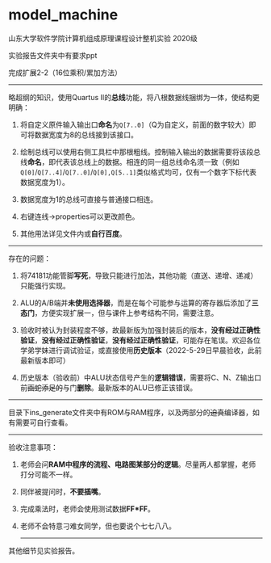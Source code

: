 # model_machine

山东大学软件学院计算机组成原理课程设计整机实验 2020级

实验报告文件夹中有要求ppt

完成扩展2-2（16位乘积/累加方法）

---

略超纲的知识，使用Quartus II的**总线**功能，将八根数据线捆绑为一体，使结构更明确：

1. 将自定义原件输入输出口**命名**为`Q[7..0]`（Q为自定义，前面的数字较大）即可将数据宽度为8的总线接到该接口。

2. 绘制总线可以使用右侧工具栏中那根粗线。控制输入输出的数据需要将该段总线**命名**，即代表该总线上的数据。相连的同一组总线命名须一致（例如`Q[0]`/`Q[7..4]`/`Q[7..0]`/`Q[0],Q[5..1]`类似格式均可，仅有一个数字下标代表数据宽度为1）。

3. 数据宽度为1的总线可直接与普通接口相连。

4. 右键连线->properties可以更改颜色。

5. 其他用法详见文件内或**自行百度**。

---

存在的问题：

1. 将74181功能管脚**写死**，导致只能进行加法，其他功能（直送、递增、递减）只能强行实现。

2. ALU的A/B端并**未使用选择器**，而是在每个可能参与运算的寄存器后添加了**三态门**，方便实现扩展一，但与课件上参考结构不同，需要注意。

3. 验收时被认为封装程度不够，故最新版为加强封装后的版本，**没有经过正确性验证**，**没有经过正确性验证**，**没有经过正确性验证**，可能存在笔误。欢迎各位学弟学妹进行调试验证，或直接使用**历史版本**（2022-5-29日早晨验收，此前最新版本即可）

4. 历史版本（验收前）中ALU状态信号产生的**逻辑错误**，需要将C、N、Z输出口前~~画蛇添足的~~与门**删除**。最新版本的ALU已修正该错误。

---

目录下ins_generate文件夹中有ROM与RAM程序，以及两部分的~~迫真~~编译器，如有需要可自行查看。

---

验收注意事项：

1. 老师会问**RAM中程序的流程、电路图某部分的逻辑**。尽量两人都掌握，老师打分可能不一样。

2. 同伴被提问时，**不要插嘴**。

3. 完成乘法时，老师会使用测试数据**FF*FF**。

4. 老师不会特意刁难女同学，但也要说个七七八八。

   ---

其他细节见实验报告。

